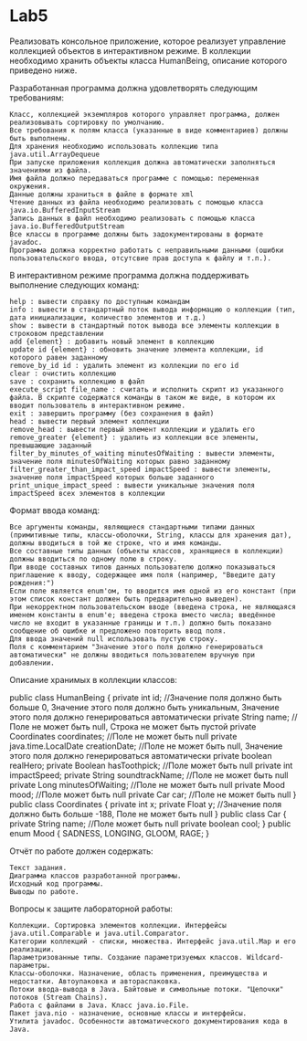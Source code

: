 # Lab5
Реализовать консольное приложение, которое реализует управление коллекцией объектов в интерактивном режиме. В коллекции необходимо хранить объекты класса HumanBeing, описание которого приведено ниже.

Разработанная программа должна удовлетворять следующим требованиям:

    Класс, коллекцией экземпляров которого управляет программа, должен реализовывать сортировку по умолчанию.
    Все требования к полям класса (указанные в виде комментариев) должны быть выполнены.
    Для хранения необходимо использовать коллекцию типа java.util.ArrayDequeue
    При запуске приложения коллекция должна автоматически заполняться значениями из файла.
    Имя файла должно передаваться программе с помощью: переменная окружения.
    Данные должны храниться в файле в формате xml
    Чтение данных из файла необходимо реализовать с помощью класса java.io.BufferedInputStream
    Запись данных в файл необходимо реализовать с помощью класса java.io.BufferedOutputStream
    Все классы в программе должны быть задокументированы в формате javadoc.
    Программа должна корректно работать с неправильными данными (ошибки пользовательского ввода, отсутсвие прав доступа к файлу и т.п.).

В интерактивном режиме программа должна поддерживать выполнение следующих команд:

    help : вывести справку по доступным командам
    info : вывести в стандартный поток вывода информацию о коллекции (тип, дата инициализации, количество элементов и т.д.)
    show : вывести в стандартный поток вывода все элементы коллекции в строковом представлении
    add {element} : добавить новый элемент в коллекцию
    update id {element} : обновить значение элемента коллекции, id которого равен заданному
    remove_by_id id : удалить элемент из коллекции по его id
    clear : очистить коллекцию
    save : сохранить коллекцию в файл
    execute_script file_name : считать и исполнить скрипт из указанного файла. В скрипте содержатся команды в таком же виде, в котором их вводит пользователь в интерактивном режиме.
    exit : завершить программу (без сохранения в файл)
    head : вывести первый элемент коллекции
    remove_head : вывести первый элемент коллекции и удалить его
    remove_greater {element} : удалить из коллекции все элементы, превышающие заданный
    filter_by_minutes_of_waiting minutesOfWaiting : вывести элементы, значение поля minutesOfWaiting которых равно заданному
    filter_greater_than_impact_speed impactSpeed : вывести элементы, значение поля impactSpeed которых больше заданного
    print_unique_impact_speed : вывести уникальные значения поля impactSpeed всех элементов в коллекции

Формат ввода команд:

    Все аргументы команды, являющиеся стандартными типами данных (примитивные типы, классы-оболочки, String, классы для хранения дат), должны вводиться в той же строке, что и имя команды.
    Все составные типы данных (объекты классов, хранящиеся в коллекции) должны вводиться по одному полю в строку.
    При вводе составных типов данных пользователю должно показываться приглашение к вводу, содержащее имя поля (например, "Введите дату рождения:")
    Если поле является enum'ом, то вводится имя одной из его констант (при этом список констант должен быть предварительно выведен).
    При некорректном пользовательском вводе (введена строка, не являющаяся именем константы в enum'е; введена строка вместо числа; введённое число не входит в указанные границы и т.п.) должно быть показано сообщение об ошибке и предложено повторить ввод поля.
    Для ввода значений null использовать пустую строку.
    Поля с комментарием "Значение этого поля должно генерироваться автоматически" не должны вводиться пользователем вручную при добавлении.

Описание хранимых в коллекции классов:

public class HumanBeing {
    private int id; //Значение поля должно быть больше 0, Значение этого поля должно быть уникальным, Значение этого поля должно генерироваться автоматически
    private String name; //Поле не может быть null, Строка не может быть пустой
    private Coordinates coordinates; //Поле не может быть null
    private java.time.LocalDate creationDate; //Поле не может быть null, Значение этого поля должно генерироваться автоматически
    private boolean realHero;
    private Boolean hasToothpick; //Поле может быть null
    private int impactSpeed;
    private String soundtrackName; //Поле не может быть null
    private Long minutesOfWaiting; //Поле не может быть null
    private Mood mood; //Поле может быть null
    private Car car; //Поле не может быть null
}
public class Coordinates {
    private int x;
    private Float y; //Значение поля должно быть больше -188, Поле не может быть null
}
public class Car {
    private String name; //Поле может быть null
    private boolean cool;
}
public enum Mood {
    SADNESS,
    LONGING,
    GLOOM,
    RAGE;
}

Отчёт по работе должен содержать:

    Текст задания.
    Диаграмма классов разработанной программы.
    Исходный код программы.
    Выводы по работе.

Вопросы к защите лабораторной работы:

    Коллекции. Сортировка элементов коллекции. Интерфейсы java.util.Comparable и java.util.Comparator.
    Категории коллекций - списки, множества. Интерфейс java.util.Map и его реализации.
    Параметризованные типы. Создание параметризуемых классов. Wildcard-параметры.
    Классы-оболочки. Назначение, область применения, преимущества и недостатки. Автоупаковка и автораспаковка.
    Потоки ввода-вывода в Java. Байтовые и символьные потоки. "Цепочки" потоков (Stream Chains).
    Работа с файлами в Java. Класс java.io.File.
    Пакет java.nio - назначение, основные классы и интерфейсы.
    Утилита javadoc. Особенности автоматического документирования кода в Java.

